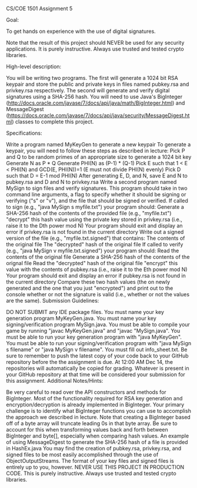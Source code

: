 CS/COE 1501 Assignment 5

Goal:

To get hands on experience with the use of digital signatures.

Note that the result of this project should NEVER be used for any security applications. It is purely instructive. Always use trusted and tested crypto libraries.

High-level description:

You will be writing two programs. The first will generate a 1024 bit RSA keypair and store the public and private keys in files named pubkey.rsa and privkey.rsa respectively. The second will generate and verify digital signatures using a SHA-256 hash. You will need to use Java's BigInteger (http://docs.oracle.com/javase/7/docs/api/java/math/BigInteger.html) and MessageDigest (https://docs.oracle.com/javase/7/docs/api/java/security/MessageDigest.html) classes to complete this project.

Specifications:

Write a program named MyKeyGen to generate a new keypair
To generate a keypair, you will need to follow these steps as described in lecture:
Pick P and Q to be random primes of an appropriate size to generate a 1024 bit key
Generate N as P * Q
Generate PHI(N) as (P-1) * (Q-1)
Pick E such that 1 < E < PHI(N) and GCD(E, PHI(N))=1 (E must not divide PHI(N) evenly)
Pick D such that D = E-1 mod PHI(N)
After generating E, D, and N, save E and N to pubkey.rsa and D and N to privkey.rsa
Write a second program named MySign to sign files and verify signatures. This program should take in two command line arguments, a flag to specify whether it should be signing or verifying ("s" or "v"), and the file that should be signed or verified.
If called to sign (e.g., "java MySign s myfile.txt") your program should:
Generate a SHA-256 hash of the contents of the provided file (e.g., "myfile.txt")
"decrypt" this hash value using the private key stored in privkey.rsa (i.e., raise it to the Dth power mod N)
Your program should exit and display an error if privkey.rsa is not found in the current directory
Write out a signed version of the file (e.g., "myfile.txt.signed") that contains:
The contents of the original file
The "decrypted" hash of the original file
If called to verify (e.g., "java MySign v myfile.txt.signed") your program should:
Read the contents of the original file
Generate a SHA-256 hash of the contents of the orignal file
Read the "decrypted" hash of the original file
"encrypt" this value with the contents of pubkey.rsa (i.e., raise it to the Eth power mod N)
Your program should exit and display an error if pubkey.rsa is not found in the current directory
Compare these two hash values (the on newly generated and the one that you just "encrypted") and print out to the console whether or not the signature is valid (i.e., whether or not the values are the same).
Submission Guidelines:

DO NOT SUBMIT any IDE package files.
You must name your key generation program MyKeyGen.java.
You must name your key signing/verification program MySign.java.
You must be able to compile your game by running "javac MyKeyGen.java" and "javac "MySign.java".
You must be able to run your key generation program with "java MyKeyGen".
You must be able to run your signing/verification program with "java MySign s filename" or "java MySign v filename".
You must fill out info_sheet.txt.
Be sure to remember to push the latest copy of your code back to your GitHub repository before the the assignment is due. At 12:00 AM Dec 14, the repositories will automatically be copied for grading. Whatever is present in your GitHub repository at that time will be considered your submission for this assignment.
Additional Notes/Hints:

Be very careful to read over the API constructors and methods for BigInteger. Most of the functionality required for RSA key generation and encryption/decryption is already implemented in BigInteger. Your primary challenge is to identify what BigInteger functions you can use to accomplish the approach we described in lecture.
Note that creating a BigInteger based off of a byte array will truncate leading 0s in that byte array. Be sure to account for this when transforming values back and forth between BigInteger and byte[], especially when comparing hash values.
An example of using MessageDigest to generate the SHA-256 hash of a file is provided in HashEx.java
You may find the creation of pubkey.rsa, privkey.rsa, and signed files to be most easily accomplished through the use of ObjectOutputStreams. The format of your key files and signed files is entirely up to you, however.
NEVER USE THIS PROJECT IN PRODUCTION CODE. This is purely instructive. Always use trusted and tested crypto libraries.
